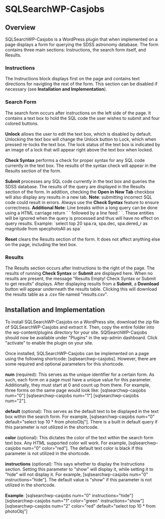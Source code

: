 <h1>SQLSearchWP-Casjobs</h1>
<h2>Overview</h2>
SQLSearchWP-Casjobs is a WordPress plugin that when implemented on a page displays a form for querying the SDSS astronomy database.
The form contains three main sections: Instructions, the search form itself, and Results. 
<h3>Instructions</h3>
The Instructions block displays first on the page and contains text directions for navigting the rest of the form. This section can be disabled if necessary (see <strong>Installation and Implementation</strong>).
<h3>Search Form</h3>
The search form occurs after instructions on the left side of the page. It contains a text box to hold the SQL code the user wishes to submit and four colored buttons.<br><br>
<strong>Unlock</strong> allows the user to edit the text box, which is disabled by default. Unlocking the text box will change the Unlock button to Lock, which when pressed re-locks the text box. The lock status of the text box is indicated by an image of a lock that will appear right above the text box when locked.<br><br>
<strong>Check Syntax</strong> performs a check for proper syntax for any SQL code currently in the text box. The results of the syntax check will appear in the Results section of the form.<br><br>
<strong>Submit</strong> processes any SQL code currently in the text box and queries the SDSS database. The results of the query are displayed in the Results section of the form. In addition, checking the <strong>Open in New Tab</strong> checkbox will also display any results in a new tab. <strong>Note</strong>: submitting incorrect SQL code could result in errors. Always use the <strong>Check Syntax</strong> feature to ensure correctness. <strong>Additional Note</strong>: Line breaks within a long query can be done using a HTML carriage return `&#13` followed by a line feed `&#10`. These entities will be ignored when the query is processed and thus will have no effect on query results. Example: `select top 20 spa.ra, spa.dec, spa.dered_r as magnitude&#13;&#10;from specphotoAll as spa`<br><br>
<strong>Reset</strong> clears the Results section of the form. It does not affect anything else on the page, including the text box.
<h3>Results</h3>
The Results section occurs after Instructions to the right of the page. The results of running <strong>Check Syntax</strong> or <strong>Submit</strong> are displayed here. When no results are present, the message "Results Empty! Check Syntax or Submit to get results" displays. After displaying results from a <strong>Submit</strong>, a <strong>Download</strong> button will appear underneath the results table. Clicking this will download the results table as a .csv file named "results.csv".
<h2>Installation and Implementation</h2>
To install SQLSearchWP-Casjobs on a WordPress site, download the zip file of SQLSearchWP-Casjobs and extract it. Then, copy the entire folder into the wp-content/plugins directory for your site. SQlSearchWP-Casjobs should now be available under "Plugins" in the wp-admin dashboard. Click "activate" to enable the plugin on your site.<br><br>
Once installed, SQLSearchWP-Casjobs can be implemented on a page using the following shortcode: [sqlsearchwp-casjobs]. However, there are some required and optional parameters for this shortcode.<br><br>
<strong>num</strong> (required): This serves as the unique identifier for a certain form. As such, each form on a page must have a unique value for this parameter. Additionally, they must start at 0 and count up from there.
For example, three forms on the same page would look like: [sqlsearchwp-casjobs num="0"] [sqlsearchwp-casjobs num="1"] [sqlsearchwp-casjobs num="2"].<br><br>
<strong>default</strong> (optional): This serves as the default text to be displayed in the text box within the search form. For example, [sqlsearchwp-casjobs num="0" default="select top 10 * from photoObj"]. There is a built in default query if this parameter is not utilized in the shortcode.<br><br>
<strong>color</strong> (optional): This dictates the color of the text within the search form text box. Any HTML supported color will work. For example, [sqlsearchwp-casjobs num="0" color="red"]. The default text color is black if this parameter is not utilized in the shortcode.<br><br>
<strong>instructions</strong> (optional): This says whether to display the Instructions section. Setting this parameter to "show" will display it, while setting it to "hide" will not display it. For example, [sqlsearchwp-casjobs num="0" instructions="hide"]. The default value is "show" if this parameter is not utilized in the shortcode.<br><br>
<strong>Example</strong>: [sqlsearchwp-casjobs num="0" instructions="hide"] [sqlsearchwp-casjobs num="1" color="green" instructions="show"] [sqlsearchwp-casjobs num="2" color="red" default="select top 10 * from photoObj"]
